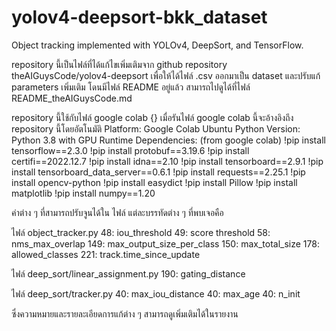 # yolov4-deepsort-bkk_dataset
Object tracking implemented with YOLOv4, DeepSort, and TensorFlow.

repository นี้เป็นไฟล์ที่ได้แก้ไขเพิ่มเติมจาก github repository theAIGuysCode/yolov4-deepsort
เพื่อให้ได้ไฟล์ .csv ออกมาเป็น dataset และปรับแก้ parameters เพิ่มเติม
โดนมีไฟล์ README อยู่แล้ว สามารถไปดูได้ที่ไฟล์ README_theAIGuysCode.md

repository นี้ใช้กับไฟล์ google colab {}
เมื่อรันไฟล์ google colab นี้จะอ้างอิงถึง repository นี้โดยอัตโนมัติ
  Platform: Google Colab Ubuntu
  Python Version: Python 3.8 with GPU Runtime
  Dependencies: (from google colab)
  !pip install tensorflow==2.3.0
  !pip install protobuf==3.19.6
  !pip install certifi==2022.12.7
  !pip install idna==2.10
  !pip install tensorboard==2.9.1
  !pip install tensorboard_data_server==0.6.1
  !pip install requests==2.25.1
  !pip install opencv-python
  !pip install easydict
  !pip install Pillow
  !pip install matplotlib
  !pip install numpy==1.20

ค่าต่าง ๆ ที่สามารถปรับจูนได้ใน ไฟล์ แต่ละบรรทัดต่าง ๆ ที่พบเจอคือ

  ไฟล์ object_tracker.py
    48: iou_threshold
    49: score threshold
    58: nms_max_overlap
    149: max_output_size_per_class
    150: max_total_size
    178: allowed_classes
    221: track.time_since_update
    
  ไฟล์ deep_sort/linear_assignment.py
    190: gating_distance
    
  ไฟล์ deep_sort/tracker.py
    40: max_iou_distance
    40: max_age
    40: n_init
      
  ซึ่งความหมายและรายละเอียดการแก้ต่าง ๆ สามารถดูเพิ่มเติมได้ในรายงาน
  
  
  
